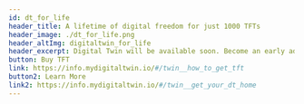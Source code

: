 ```yaml
---
id: dt_for_life
header_title: A lifetime of digital freedom for just 1000 TFTs
header_image: ./dt_for_life.png
header_altImg: digitaltwin_for_life
header_excerpt: Digital Twin will be available soon. Become an early adopter and one of the first to access a growing number of secure and private applications for life!
button: Buy TFT
link: https://info.mydigitaltwin.io/#/twin__how_to_get_tft
button2: Learn More
link2: https://info.mydigitaltwin.io/#/twin__get_your_dt_home
---
```


<!-- 
button2: Learn More
link2: https://info.mydigitaltwin.io/#/twin__get_your_dt_home -->